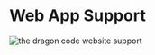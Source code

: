 # Web App Support

![the dragon code website support](https://preview.dragon-code.pro/the-dragon-code/website-support.svg)
